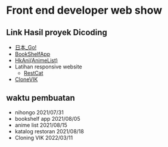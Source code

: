 # Front end developer web show
## Link Hasil proyek Dicoding
* [日本_Go!](https://fachribandang.github.io/FrontEndDeveloperWebShow/1.%20%E6%97%A5%E6%9C%AC_Go!/index.html)
* [BookShelfApp](https://fachribandang.github.io/FrontEndDeveloperWebShow/2.%20Fachri'sBookShelfApp/index.html)
* [HkAni(AnimeList)](https://fachribandang.github.io/FrontEndDeveloperWebShow/3.%20HkAni/dist/index.html) 
* Latihan responsive website
    * [RestCat](https://fachribandang.github.io/FrontEndDeveloperWebShow/4.%20RespnosiveWebSample/RestCat/dist/index.html)
* [CloneVIK](https://fachribandang.github.io/FrontEndDeveloperWebShow/5.%Cloning_VIKRevolusiMentalKorea/cloning/index.html)

## waktu pembuatan
* nihongo 2021/07/31
* bookshelf app 2021/08/05
* anime list 2021/08/15
* katalog restoran 2021/08/18
* Cloning VIK 2022/03/11
